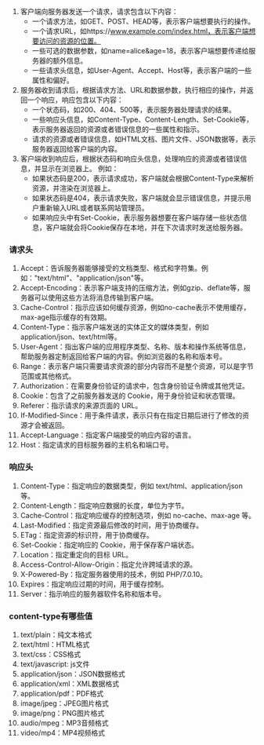 1. 客户端向服务器发送一个请求，请求包含以下内容：
   - 一个请求方法，如GET、POST、HEAD等，表示客户端想要执行的操作。
   - 一个请求URL，如https://www.example.com/index.html，表示客户端想要访问的资源的位置。
   - 一些可选的数据参数，如name=alice&age=18，表示客户端想要传递给服务器的额外信息。
   - 一些请求头信息，如User-Agent、Accept、Host等，表示客户端的一些属性和偏好。
2. 服务器收到请求后，根据请求方法、URL和数据参数，执行相应的操作，并返回一个响应，响应包含以下内容：
   - 一个状态码，如200、404、500等，表示服务器处理请求的结果。
   - 一些响应头信息，如Content-Type、Content-Length、Set-Cookie等，表示服务器返回的资源或者错误信息的一些属性和指示。
   - 请求的资源或者错误信息，如HTML文档、图片文件、JSON数据等，表示服务器返回给客户端的内容。
3. 客户端收到响应后，根据状态码和响应头信息，处理响应的资源或者错误信息，并显示在浏览器上。 例如：
   - 如果状态码是200，表示请求成功，客户端就会根据Content-Type来解析资源，并渲染在浏览器上。
   - 如果状态码是404，表示请求失败，客户端就会显示错误信息，并提示用户重新输入URL或者联系网站管理员。
   - 如果响应头中有Set-Cookie，表示服务器想要在客户端存储一些状态信息，客户端就会将Cookie保存在本地，并在下次请求时发送给服务器。

### 请求头

1. Accept：告诉服务器能够接受的文档类型、格式和字符集。例如："text/html"、"application/json"等。
2. Accept-Encoding：表示客户端支持的压缩方法，例如gzip、deflate等，服务器可以使用这些方法将消息传输到客户端。
3. Cache-Control：指示应该如何缓存资源，例如no-cache表示不使用缓存，max-age指示缓存的有效期。
4. Content-Type：指示客户端发送的实体正文的媒体类型，例如application/json、text/html等。
5. User-Agent：指出客户端的应用程序类型、名称、版本和操作系统等信息，帮助服务器定制返回给客户端的内容。例如浏览器的名称和版本号。
6. Range：表示客户端只需要请求资源的部分内容而不是整个资源，可以是字节范围或其他格式。
7. Authorization：在需要身份验证的请求中，包含身份验证令牌或其他凭证。
8. Cookie：包含了之前服务器发送的 Cookie，用于身份验证和状态管理。
9. Referer：指示请求的来源页面的 URL。
10. If-Modified-Since：用于条件请求，表示只有在指定日期后进行了修改的资源才会被返回。
11. Accept-Language：指定客户端接受的响应内容的语言。
12. Host：指定请求的目标服务器的主机名和端口号。

### 响应头

1. Content-Type：指定响应的数据类型，例如 text/html、application/json 等。
2. Content-Length：指定响应数据的长度，单位为字节。
3. Cache-Control：指定响应缓存的控制选项，例如 no-cache、max-age 等。
4. Last-Modified：指定资源最后修改的时间，用于协商缓存。
5. ETag：指定资源的标识符，用于协商缓存。
6. Set-Cookie：指定响应的 Cookie，用于保存客户端状态。
7. Location：指定重定向的目标 URL。
8. Access-Control-Allow-Origin：指定允许跨域请求的源。
9. X-Powered-By：指定服务器使用的技术，例如 PHP/7.0.10。
10. Expires：指定响应过期的时间，用于缓存控制。
11. Server：指示响应的服务器软件名称和版本号。



### content-type有哪些值

1. text/plain：纯文本格式
2. text/html：HTML格式
3. text/css：CSS格式
4. text/javascript: js文件
5. application/json：JSON数据格式
6. application/xml：XML数据格式
7. application/pdf：PDF格式
8. image/jpeg：JPEG图片格式
9. image/png：PNG图片格式
10. audio/mpeg：MP3音频格式
11. video/mp4：MP4视频格式